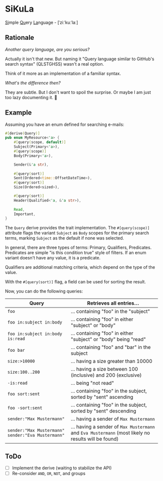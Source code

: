 # SiKuLa

<u>Si</u>mple <u>Qu</u>ery <u>La</u>nguage - [ˈziːˈkuːˈlaː]

## Rationale

_Another query language, are you serious?_

Actually it isn't that new. But naming it "Query language similar to GitHub's search syntax" (QLSTGHSS)
wasn't a real option.

Think of it more as an implementation of a familiar syntax.

_What's the difference then?_

They are subtle. But I don't want to spoil the surprise. Or maybe I am just too lazy documenting it. 🤷

## Example

Assuming you have an enum defined for searching e-mails:

```rust
#[derive(Query)]
pub enum MyResource<'a> {
    #[query(scope, default)]
    Subject(Primary<'a>),
    #[query(scope)]
    Body(Primary<'a>),

    Sender(&'a str),
    
    #[query(sort)]
    Sent(Ordered<time::OffsetDateTime>),
    #[query(sort)]
    Size(Ordered<sized>),

    #[query(sort)]
    Header(Qualified<'a, &'a str>),
    
    Read,
    Important,
}
```

The `Query` derive provides the trait implementation. The `#[query(scope)]` attribute flags the variant `Subject`
as `Body` scopes for the primary search terms, marking `Subject` as the default if none was selected.

In general, there are three types of terms: Primary, Qualifiers, Predicates. Predicates are simple "is this condition
true" style of filters. If an enum variant doesn't have any value, it is a predicate.

Qualifiers are additional matching criteria, which depend on the type of the value.

With the `#[query(sort)]` flag, a field can be used for sorting the result. 

Now, you can do the following queries:

| Query                                             | Retrieves all entries…                                                                            |
|---------------------------------------------------|---------------------------------------------------------------------------------------------------|
| `foo`                                             | … containing "foo" in the "subject"                                                               |
| `foo in:subject in:body`                          | … containing "foo" in either "subject" or "body"                                                  |
| `foo in:subject in:body is:read`                  | … containing "foo" in either "subject" or "body" being "read"                                     |
| `foo bar`                                         | … containing "foo" and "bar" in the subject                                                       |
| `size:>10000`                                     | … having a size greater than 10000                                                                |
| `size:100..200`                                   | … having a size between 100 (inclusive) and 200 (exclusive)                                       |
| `-is:read`                                        | … being "not read"                                                                                |
| `foo sort:sent`                                   | … containing "foo" in the subject, sorted by "sent" ascending                                       | 
| `foo -sort:sent`                                  | … containing "foo" in the subject, sorted by "sent" descending                                      |
| `sender:"Max Mustermann"`                         | … having a sender of `Max Mustermann`                                                             |
| `sender:"Max Mustermann" sender:"Eva Mustermann"` | … having a sender of `Max Mustermann` and `Eva Mustermann` (most likely no results will be found) |

## ToDo

* [ ] Implement the derive (waiting to stabilize the API)
* [ ] Re-consider `AND`, `OR`, `NOT`, and groups
